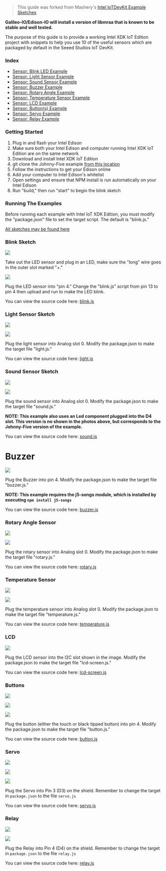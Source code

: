> This guide was forked from Mashery's [Intel IoTDevKit Example Sketches](https://github.com/mashery/edison-guides/wiki/Cylon.js-and-Intel-IoTDevKit-Example-Sketches)

**Galileo-IO/Edison-IO will install a version of libmraa that is known to be stable and well tested.**

The purpose of this guide is to provide a working Intel XDK IoT Edition project with snippets to help you use 10 of the useful sensors which are packaged by default in the Seeed Studios IoT DevKit.

### Index

* [Sensor: Blink LED Example](Johnny-Five-and-Intel-IoTDevKit-Example-Sketches#blink-sketch)
* [Sensor: Light Sensor Example](Johnny-Five-and-Intel-IoTDevKit-Example-Sketches#light-sensor-sketch)
* [Sensor: Sound Sensor Example](Johnny-Five-and-Intel-IoTDevKit-Example-Sketches#sound-sensor-sketch)
* [Sensor: Buzzer Example](Johnny-Five-and-Intel-IoTDevKit-Example-Sketches#buzzer)
* [Sensor: Rotary Angle Example](Johnny-Five-and-Intel-IoTDevKit-Example-Sketches#rotary-angle-sensor)
* [Sensor: Temperature Sensor Example](Johnny-Five-and-Intel-IoTDevKit-Example-Sketches#temperature-sensor)
* [Sensor: LCD Example](Johnny-Five-and-Intel-IoTDevKit-Example-Sketches#lcd)
* [Sensor: Button(s) Example](Johnny-Five-and-Intel-IoTDevKit-Example-Sketches#buttons)
* [Sensor: Servo Example](Johnny-Five-and-Intel-IoTDevKit-Example-Sketches#servo)
* [Sensor: Relay Example](Johnny-Five-and-Intel-IoTDevKit-Example-Sketches#relay)

### Getting Started
1. Plug in and flash your Intel Edison
2. Make sure both your Intel Edison and computer running Intel XDK IoT Edition are on the same network
3. Download and install Intel XDK IoT Edition
4. git clone the Johnny-Five example [from this location](https://github.com/mashery/edison-guides/tree/master/recipies/Johnny-Five%20Examples)
5. Follow the instructions to get your Edison online
6. Add your computer to Intel Edison's whitelist
7. Open settings and ensure that NPM install is run automatically on your Intel Edison
8. Run "build," then run "start" to begin the blink sketch

### Running The Examples

Before running each example with Intel IoT XDK Edition, you must modify the "package.json" file to set the target script. The default is "blink.js." 

[All sketches may be found here](https://github.com/mashery/edison-guides/tree/master/recipies/Johnny-Five%20Examples)

### Blink Sketch

![](http://rexstjohn.com/wp-content/uploads/2015/02/IMG_1289.jpg)

Take out the LED sensor and plug in an LED, make sure the "long" wire goes in the outer slot marked "+."

![](http://rexstjohn.com/wp-content/uploads/2015/02/IMG_1288.jpg)

Plug the LED sensor into "pin 4." Change the "blink.js" script from pin 13 to pin 4 then upload and run to make the LED blink.

You can view the source code here: [blink.js](https://github.com/mashery/edison-guides/blob/master/recipies/Johnny-Five%20Examples/blink.js)

### Light Sensor Sketch

![](http://rexstjohn.com/wp-content/uploads/2015/02/IMG_1292.jpg)

![](http://rexstjohn.com/wp-content/uploads/2015/02/Screen-Shot-2015-02-04-at-4.56.30-PM.png)

Plug the light sensor into Analog slot 0. Modify the package.json to make the target file "light.js." 

You can view the source code here: [light.js](https://github.com/mashery/edison-guides/blob/master/recipies/Johnny-Five%20Examples/light.js)

### Sound Sensor Sketch

![](http://rexstjohn.com/wp-content/uploads/2015/02/sound.jpg)

![](http://rexstjohn.com/wp-content/uploads/2015/02/soundsensor.png)

Plug the sound sensor into Analog slot 0. Modify the package.json to make the target file "sound.js." 

**NOTE: This example also uses an Led component plugged into the D4 slot. This version is no shown in the photos above, but corresponds to the Johnny-Five version of the example.**

You can view the source code here: [sound.js](https://github.com/mashery/edison-guides/blob/master/recipies/Johnny-Five%20Examples/sound.js)

# Buzzer

![](http://rexstjohn.com/wp-content/uploads/2015/02/buzzer.jpg)

Plug the Buzzer into pin 4. Modify the package.json to make the target file "buzzer.js." 

**NOTE: This example requires the j5-songs module, which is installed by executing `npm install j5-songs`**

You can view the source code here: [buzzer.js](https://github.com/mashery/edison-guides/blob/master/recipies/Johnny-Five%20Examples/buzzer.js)

### Rotary Angle Sensor

![](http://rexstjohn.com/wp-content/uploads/2015/02/rotator.jpg)

![](http://rexstjohn.com/wp-content/uploads/2015/02/rotary.png)

Plug the rotary sensor into Analog slot 0. Modify the package.json to make the target file "rotary.js." 

You can view the source code here: [rotary.js](https://github.com/mashery/edison-guides/blob/master/recipies/Johnny-Five%20Examples/rotary.js)

### Temperature Sensor

![](http://rexstjohn.com/wp-content/uploads/2015/02/IMG_1294.jpg)

![](http://rexstjohn.com/wp-content/uploads/2015/02/temp.png)

Plug the temperature sensor into Analog slot 0. Modify the package.json to make the target file "temperature.js."

You can view the source code here: [temperature.js](https://github.com/mashery/edison-guides/blob/master/recipies/Johnny-Five%20Examples/temperature.js)

### LCD 

![](http://rexstjohn.com/wp-content/uploads/2015/02/LCD.jpg)

Plug the LCD sensor into the I2C slot shown in the image. Modify the package.json to make the target file "lcd-screen.js."

You can view the source code here: [lcd-screen.js](https://github.com/mashery/edison-guides/blob/master/recipies/Johnny-Five%20Examples/lcd-screen.js)

### Buttons

![](http://rexstjohn.com/wp-content/uploads/2015/02/buttonblack.jpg)

![](http://rexstjohn.com/wp-content/uploads/2015/02/buttontouch.jpg)

![](http://rexstjohn.com/wp-content/uploads/2015/02/touchrelease.png)

Plug the button (either the touch or black tipped button) into pin 4. Modify the package.json to make the target file "button.js."

You can view the source code here: [button.js](https://github.com/mashery/edison-guides/blob/master/recipies/Johnny-Five%20Examples/button.js)

### Servo

![](https://raw.githubusercontent.com/wiki/mashery/edison-guides/images/servomovie.gif)

![](https://raw.githubusercontent.com/wiki/mashery/edison-guides/images/servosetup.JPG)

![](https://raw.githubusercontent.com/wiki/mashery/edison-guides/images/servoangle.png)

Plug the Servo into Pin 3 (D3) on the shield. Remember to change the target in `package.json` to the file `servo.js`

You can view the source code here: [servo.js](https://github.com/mashery/edison-guides/blob/master/recipies/Johnny-Five%20Examples/servo.js)

### Relay

![](https://raw.githubusercontent.com/wiki/mashery/edison-guides/images/relaysetup.JPG)

![](https://raw.githubusercontent.com/wiki/mashery/edison-guides/images/relaystate.png)

Plug the Relay into Pin 4 (D4) on the shield. Remember to change the target in `package.json` to the file `relay.js`

You can view the source code here: [relay.js](https://github.com/mashery/edison-guides/blob/master/recipies/Johnny-Five%20Examples/relay.js)
